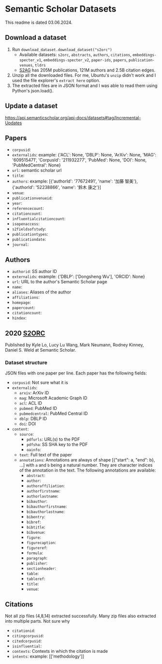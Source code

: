 # Semantic Scholar Datasets
This readme is dated 03.06.2024.  

## Download a dataset
1. Run `download_dataset.download_dataset("s2orc")`
    - Available datasets: `s2orc`, `abstracts`, `authors`, `citations`, `embeddings-specter_v1`, `embeddings-specter_v2`, `paper-ids`, `papers`, `publication-venues`, `tldrs`
    - [S2AG](https://dl.acm.org/doi/fullHtml/10.1145/3487553.3527147) has 205M publications, 121M authors and 2.5B citation edges. 
2. Unzip all the downloaded files. For me, Ubuntu's `unzip` didn't work and I used the file explorer's `extract here` option.
3. The extracted files are in JSON format and I was able to read them using Python's json.load().

## Update a dataset
https://api.semanticscholar.org/api-docs/datasets#tag/Incremental-Updates

## Papers
- `corpusid`:
- `externalids`: example: {'ACL': None, 'DBLP': None, 'ArXiv': None, 'MAG': '609515471', 'CorpusId': '211932277', 'PubMed': None, 'DOI': None, 'PubMedCentral': None}
- `url`: semantic scholar url
- `title`:
- `authors`: example: [{'authorId': '77672491', 'name': '加藤 智美'}, {'authorId': '52238866', 'name': '鈴木 康之'}]
- `venue`:
- `publicationvenueid`:
- `year`:
- `referencecount`:
- `citationcount`:
- `influentialcitationcount`:
- `isopenaccess`:
- `s2fieldsofstudy`:
- `publicationtypes`:
- `publicationdate`:
- `journal`:

## Authors
- `authorid`: SS author ID
- `externalids`: example: {'DBLP': ['Dongsheng Wu'], 'ORCID': None}
- `url`: URL to the author's Semantic Scholar page
- `name`: 
- `aliases`: Aliases of the author
- `affiliations`: 
- `homepage`: 
- `papercount`: 
- `citationcount`: 
- `hindex`: 

## 2020 [S2ORC](https://allenai.org/data/s2orc)
Published by Kyle Lo, Lucy Lu Wang, Mark Neumann, Rodney Kinney, Daniel S. Weld at Semantic Scholar.  


### Dataset structure
JSON files with one paper per line. Each paper has the following fields:
- `corpusid`: Not sure what it is
- `externalids`: 
    - `arxiv`: ArXiv ID
    - `mag`: Microsoft Academic Graph ID
    - `acl`: ACL ID
    - `pubmed`: PubMed ID
    - `pubmedcentral`: PubMed Central ID
    - `dblp`: DBLP ID
    - `doi`: DOI
- `content`:
    - `source`: 
        - `pdfurls`: URL(s) to the PDF
        - `pdfsha`: SS SHA key to the PDF
        - `oainfo`:
    - `text`: Full text of the paper
    - `annotations`: Annotations are always of shape [{"start": a, "end": b}, ...] with `a` and `b` being a natural number. They are character indices of the annotation in the text. The following annotations are available:
        - `abstract`: 
        - `author`: 
        - `authoraffiliation`: 
        - `authorfirstname`: 
        - `authorlastname`: 
        - `bibauthor`: 
        - `bibauthorfirstname`: 
        - `bibauthorlastname`: 
        - `bibentry`: 
        - `bibref`: 
        - `bibtitle`: 
        - `bibvenue`: 
        - `figure`: 
        - `figurecaption`: 
        - `figureref`: 
        - `formula`: 
        - `paragraph`: 
        - `publisher`: 
        - `sectionheader`: 
        - `table`: 
        - `tableref`: 
        - `title`: 
        - `venue`: 

## Citations
Not all zip files (4,8,14) extracted successfully. Many zip files also extracted into multiple parts. Not sure why
- `citationid`:
- `citingcorpusid`: 
- `citedcorpusid`: 
- `isinfluential`:
- `contexts`: Contexts in which the citation is made
- `intents`: example: [['methodology']]